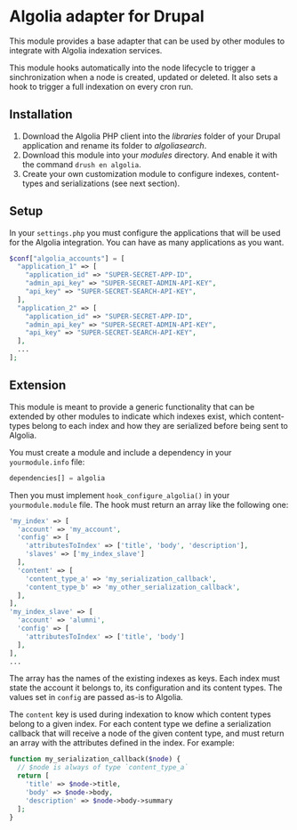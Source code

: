 # Algolia adapter for Drupal

This module provides a base adapter that can be used by other modules to integrate
with Algolia indexation services.

This module hooks automatically into the node lifecycle to trigger a sinchronization
when a node is created, updated or deleted.  It also sets a hook to trigger
a full indexation on every cron run.

## Installation

1. Download the Algolia PHP client into the _libraries_ folder of your Drupal
application and rename its folder to _algoliasearch_.
2. Download this module into your _modules_ directory. And enable it with the
command `drush en algolia`.
3. Create your own customization module to configure indexes, content-types and
serializations (see next section).

## Setup

In your `settings.php` you must configure the applications that will be used
for the Algolia integration. You can have as many applications as you want.

```php
$conf["algolia_accounts"] = [
  "application_1" => [
    "application_id" => "SUPER-SECRET-APP-ID",
    "admin_api_key" => "SUPER-SECRET-ADMIN-API-KEY",
    "api_key" => "SUPER-SECRET-SEARCH-API-KEY",
  ],
  "application_2" => [
    "application_id" => "SUPER-SECRET-APP-ID",
    "admin_api_key" => "SUPER-SECRET-ADMIN-API-KEY",
    "api_key" => "SUPER-SECRET-SEARCH-API-KEY",
  ],
  ...
];
```

## Extension

This module is meant to provide a generic functionality that can be extended by
other modules to indicate which indexes exist, which content-types belong to each
index and how they are serialized before being sent to Algolia.

You must create a module and include a dependency in your `yourmodule.info`
file:

```php
dependencies[] = algolia
```

Then you must implement `hook_configure_algolia()` in your `yourmodule.module`
file. The hook must return an array like the following one:

```php
'my_index' => [
  'account' => 'my_account',
  'config' => [
    'attributesToIndex' => ['title', 'body', 'description'],
    'slaves' => ['my_index_slave']
  ],
  'content' => [
    'content_type_a' => 'my_serialization_callback',
    'content_type_b' => 'my_other_serialization_callback',
  ],
],
'my_index_slave' => [
  'account' => 'alumni',
  'config' => [
    'attributesToIndex' => ['title', 'body']
  ],
],
...
```

The array has the names of the existing indexes as keys. Each index must state the
account it belongs to, its configuration and its content types. The values set
in `config` are passed as-is to Algolia.

The `content` key is used during indexation to know which content types belong
to a given index. For each content type we define a serialization callback that
will receive a node of the given content type, and must return an array with the
attributes defined in the index. For example:

```php
function my_serialization_callback($node) {
  // $node is always of type `content_type_a`
  return [
    'title' => $node->title,
    'body' => $node->body,
    'description' => $node->body->summary
  ];
}
```
